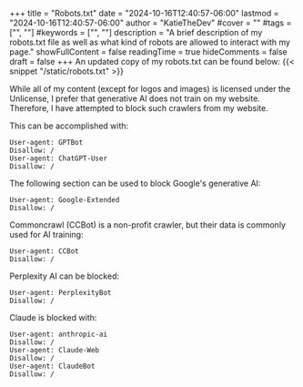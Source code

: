 +++
title = "Robots.txt"
date = "2024-10-16T12:40:57-06:00"
lastmod = "2024-10-16T12:40:57-06:00"
author = "KatieTheDev"
#cover = ""
#tags = ["", ""]
#keywords = ["", ""]
description = "A brief description of my robots.txt file as well as what kind of robots are allowed to interact with my page."
showFullContent = false
readingTime = true
hideComments = false
draft = false
+++
An updated copy of my robots.txt can be found below:
{{< snippet "/static/robots.txt" >}}

While all of my content (except for logos and images) is licensed under the Unlicense, I prefer that generative AI does not train on my website. Therefore, I have attempted to block such crawlers from my website.

This can be accomplished with:
```
User-agent: GPTBot
Disallow: /
User-agent: ChatGPT-User
Disallow: /
```

The following section can be used to block Google's generative AI:
```
User-agent: Google-Extended
Disallow: /
```

Commoncrawl (CCBot) is a non-profit crawler, but their data is commonly used for AI training:
```
User-agent: CCBot
Disallow: /
```

Perplexity AI can be blocked:
```
User-agent: PerplexityBot
Disallow: /
```

Claude is blocked with:
```
User-agent: anthropic-ai
Disallow: /
‍User-agent: Claude-Web
Disallow: /
User-agent: ClaudeBot
Disallow: /
```